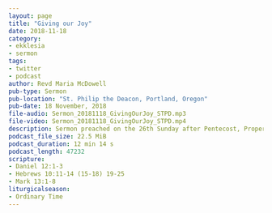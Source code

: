 ```yaml
---
layout: page
title: "Giving our Joy"
date: 2018-11-18
category:
- ekklesia
- sermon
tags:
- twitter
- podcast
author: Revd Maria McDowell
pub-type: Sermon
pub-location: "St. Philip the Deacon, Portland, Oregon"
pub-date: 18 November, 2018
file-audio: Sermon_20181118_GivingOurJoy_STPD.mp3
file-video: Sermon_20181118_GivingOurJoy_STPD.mp4
description: Sermon preached on the 26th Sunday after Pentecost, Proper 28.
podcast_file_size: 22.5 MiB
podcast_duration: 12 min 14 s
podcast_length: 47232
scripture:
- Daniel 12:1-3
- Hebrews 10:11-14 (15-18) 19-25
- Mark 13:1-8
liturgicalseason:
- Ordinary Time
---
```

